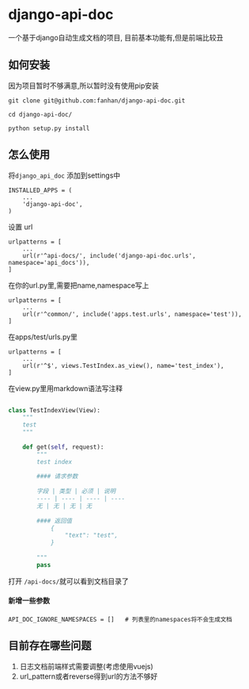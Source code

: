 # django-api-doc

一个基于django自动生成文档的项目, 目前基本功能有,但是前端比较丑

## 如何安装

因为项目暂时不够满意,所以暂时没有使用pip安装

```
git clone git@github.com:fanhan/django-api-doc.git

cd django-api-doc/

python setup.py install

```

## 怎么使用

将`django_api_doc` 添加到settings中

```
INSTALLED_APPS = (
    ...
    'django-api-doc',
)
```

设置 url

```
urlpatterns = [
    ...
    url(r'^api-docs/', include('django-api-doc.urls', namespace='api_docs')),
]
```

在你的url.py里,需要把name,namespace写上

```
urlpatterns = [
    ...
    url(r'^common/', include('apps.test.urls', namespace='test')),
]
```
在apps/test/urls.py里

```
urlpatterns = [
    ...
    url(r'^$', views.TestIndex.as_view(), name='test_index'),
]
```


在view.py里用markdown语法写注释

```python

class TestIndexView(View):
    """
    test
    """
    
    def get(self, request):
        """
        test index
        
        #### 请求参数
        
        字段 | 类型 | 必须 | 说明
        ---- | ---- | ---- | ----
        无 | 无 | 无 | 无
        
        #### 返回值
            {
                "text": "test",
            }
        
        """
        pass
```

打开 `/api-docs/`就可以看到文档目录了


#### 新增一些参数

```
API_DOC_IGNORE_NAMESPACES = []   # 列表里的namespaces将不会生成文档
```


## 目前存在哪些问题

1. 日志文档前端样式需要调整(考虑使用vuejs)
2. url_pattern或者reverse得到url的方法不够好

